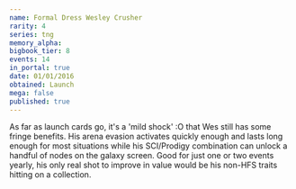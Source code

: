 ```yaml
---
name: Formal Dress Wesley Crusher
rarity: 4
series: tng
memory_alpha:
bigbook_tier: 8
events: 14
in_portal: true
date: 01/01/2016
obtained: Launch
mega: false
published: true
---
```


As far as launch cards go, it's a 'mild shock' :O that Wes still has some fringe benefits. His arena evasion activates quickly enough and lasts long enough for most situations while his SCI/Prodigy combination can unlock a handful of nodes on the galaxy screen. Good for just one or two events yearly, his only real shot to improve in value would be his non-HFS traits hitting on a collection.
